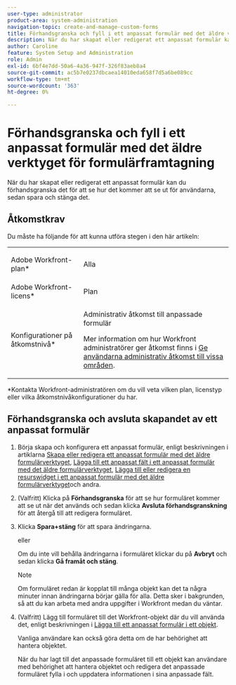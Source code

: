 ```yaml
---
user-type: administrator
product-area: system-administration
navigation-topic: create-and-manage-custom-forms
title: Förhandsgranska och fyll i ett anpassat formulär med det äldre verktyget för formulärframtagning
description: När du har skapat eller redigerat ett anpassat formulär kan du förhandsgranska det för att se hur det kommer att se ut för användarna, sedan spara och stänga det.
author: Caroline
feature: System Setup and Administration
role: Admin
exl-id: 6bf4e7dd-50a6-4a36-947f-326f83aeb8a4
source-git-commit: ac5b7e0237dbcaea14010eda658f7d5a6be089cc
workflow-type: tm+mt
source-wordcount: '363'
ht-degree: 0%

---
```


# Förhandsgranska och fyll i ett anpassat formulär med det äldre verktyget för formulärframtagning

När du har skapat eller redigerat ett anpassat formulär kan du förhandsgranska det för att se hur det kommer att se ut för användarna, sedan spara och stänga det.

## Åtkomstkrav

Du måste ha följande för att kunna utföra stegen i den här artikeln:

<table style="table-layout:auto"> 
 <col> 
 <col> 
 <tbody> 
  <tr data-mc-conditions=""> 
   <td role="rowheader"> <p>Adobe Workfront-plan*</p> </td> 
   <td>Alla</td> 
  </tr> 
  <tr> 
   <td role="rowheader">Adobe Workfront-licens*</td> 
   <td>Plan</td> 
  </tr> 
  <tr data-mc-conditions=""> 
   <td role="rowheader">Konfigurationer på åtkomstnivå*</td> 
   <td> <p>Administrativ åtkomst till anpassade formulär</p> <p>Mer information om hur Workfront administratörer ger åtkomst finns i <a href="../../../administration-and-setup/add-users/configure-and-grant-access/grant-users-admin-access-certain-areas.md" class="MCXref xref">Ge användarna administrativ åtkomst till vissa områden</a>.</p> </td> 
  </tr>  
 </tbody> 
</table>

&#42;Kontakta Workfront-administratören om du vill veta vilken plan, licenstyp eller vilka åtkomstnivåkonfigurationer du har.

## Förhandsgranska och avsluta skapandet av ett anpassat formulär

1. Börja skapa och konfigurera ett anpassat formulär, enligt beskrivningen i artiklarna [Skapa eller redigera ett anpassat formulär med det äldre formulärverktyget](../../../administration-and-setup/customize-workfront/create-manage-custom-forms/create-or-edit-a-custom-form.md), [Lägga till ett anpassat fält i ett anpassat formulär med det äldre formulärverktyget](../../../administration-and-setup/customize-workfront/create-manage-custom-forms/add-a-custom-field-to-a-custom-form.md), [Lägga till eller redigera en resurswidget i ett anpassat formulär med det äldre formulärverktyget](../../../administration-and-setup/customize-workfront/create-manage-custom-forms/add-widget-or-edit-its-properties-in-a-custom-form.md)och andra.

1. (Valfritt) Klicka på **Förhandsgranska** för att se hur formuläret kommer att se ut när det används och sedan klicka **Avsluta förhandsgranskning** för att återgå till att redigera formuläret.

1. Klicka **Spara+stäng** för att spara ändringarna.

   eller

   Om du inte vill behålla ändringarna i formuläret klickar du på **Avbryt** och sedan klicka **Gå framåt och stäng**.

   >[!NOTE]
   >
   >Om formuläret redan är kopplat till många objekt kan det ta några minuter innan ändringarna börjar gälla för alla. Detta sker i bakgrunden, så att du kan arbeta med andra uppgifter i Workfront medan du väntar.

1. (Valfritt) Lägg till formuläret till det Workfront-objekt där du vill använda det, enligt beskrivningen i [Lägga till ett anpassat formulär i ett objekt](../../../workfront-basics/work-with-custom-forms/add-a-custom-form-to-an-object.md).

   Vanliga användare kan också göra detta om de har behörighet att hantera objektet.

   När du har lagt till det anpassade formuläret till ett objekt kan användare med behörighet att hantera objektet och redigera det anpassade formuläret fylla i och uppdatera informationen i sina anpassade fält.
